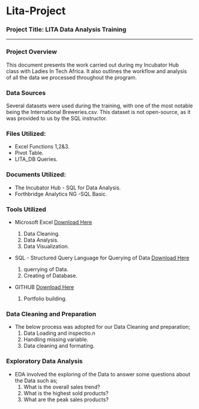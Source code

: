 # Lita-Project

### Project Title: LITA Data Analysis Training
---
### Project Overview 
This document presents the work carried out during my Incubator Hub class with Ladies In Tech Africa. It also outlines the workflow and analysis of all the data we processed throughout the program.

### Data Sources
Several datasets were used during the training, with one of the most notable being the International Breweries.csv. This dataset is not open-source, as it was provided to us by the SQL instructor.

### Files Utilized:
- Excel Functions 1,2&3.
- Pivot Table.
- LITA_DB Queries. 

### Documents Utilized:
- The Incubator Hub - SQL for Data Analysis.
- Forthbridge Analytics NG -SQL Basic.

### Tools Utilized
- Microsoft Excel [Download Here](https://www.microsoft.com)
   1. Data Cleaning.
   2. Data Analysis.
   3. Data Visualization.
      
- SQL - Structured Query Language for Querying of Data [Download Here](https://learn.microsoft.com/en-us/sql/ssms/download-sql-server-management-studio-ssms?view=sql-server-ver16#download-ssms)
   1. querrying of Data.
   2. Creating of Database.

- GITHUB [Download Here](https://www.github.com)
   1. Portfolio building.

### Data Cleaning and Preparation
- The below process was adopted for our Data Cleaning and preparation;
   1. Data Loading and inspectio.n
   2. Handling missing variable.
   3. Data cleaning and formating.

### Exploratory Data Analysis
- EDA involved the exploring of the Data to answer some questions about the Data such as;
  1. What is the overall sales trend?
  2. What is the highest sold products?
  3. What are the peak sales products?
